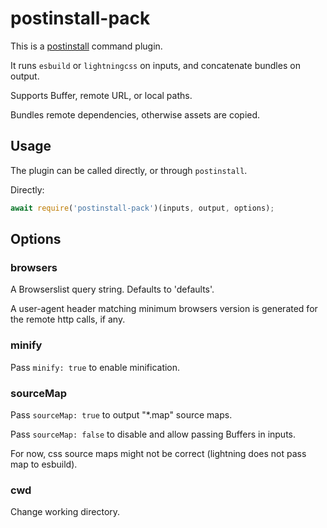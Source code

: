 # postinstall-pack

This is a [postinstall](http://github.com/kapouer/postinstall) command plugin.

It runs `esbuild` or `lightningcss` on inputs, and concatenate bundles on output.

Supports Buffer, remote URL, or local paths.

Bundles remote dependencies, otherwise assets are copied.

## Usage

The plugin can be called directly, or through `postinstall`.

Directly:

```js
await require('postinstall-pack')(inputs, output, options);
```

## Options

### browsers

A Browserslist query string. Defaults to 'defaults'.

A user-agent header matching minimum browsers version is generated for the remote http calls, if any.

### minify

Pass `minify: true` to enable minification.

### sourceMap

Pass `sourceMap: true` to output "*.map" source maps.

Pass `sourceMap: false` to disable and allow passing Buffers in inputs.

For now, css source maps might not be correct (lightning does not pass map to esbuild).

### cwd

Change working directory.
